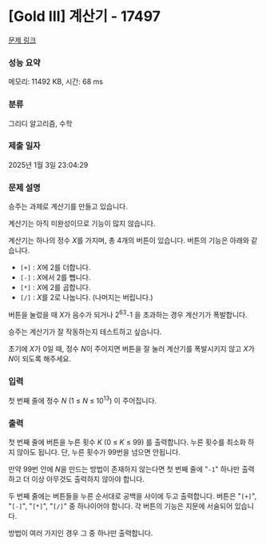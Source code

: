 # [Gold III] 계산기 - 17497 

[문제 링크](https://www.acmicpc.net/problem/17497) 

### 성능 요약

메모리: 11492 KB, 시간: 68 ms

### 분류

그리디 알고리즘, 수학

### 제출 일자

2025년 1월 3일 23:04:29

### 문제 설명

<p>승주는 과제로 계산기를 만들고 있습니다.</p>

<p>계산기는 아직 미완성이므로 기능이 많지 않습니다.</p>

<p>계산기는 하나의 정수 <em>X</em>를 가지며, 총 4개의 버튼이 있습니다. 버튼의 기능은 아래와 같습니다.</p>

<ul>
	<li><code>[+]</code> : <em>X</em>에 2를 더합니다.</li>
	<li><code>[-]</code> : <em>X</em>에서 2를 뺍니다.</li>
	<li><code>[*]</code> : <em>X</em>에 2를 곱합니다.</li>
	<li><code>[/]</code> : <em>X</em>를 2로 나눕니다. (나머지는 버립니다.)</li>
</ul>

<p>버튼을 눌렀을 때 <em>X</em>가 음수가 되거나 2<sup>63</sup>-1 을 초과하는 경우 계산기가 폭발합니다.</p>

<p>승주는 계산기가 잘 작동하는지 테스트하고 싶습니다.</p>

<p>초기에 <em>X</em>가 0일 때, 정수 <em>N</em>이 주어지면 버튼을 잘 눌러 계산기를 폭발시키지 않고 <em>X</em>가 <em>N</em>이 되도록 해주세요.</p>

### 입력 

 <p>첫 번째 줄에 정수 <em>N</em> (1 ≤ <em>N</em> ≤ 10<sup>13</sup>) 이 주어집니다.</p>

### 출력 

 <p>첫 번째 줄에 버튼을 누른 횟수 <em>K</em> (0 ≤ <em>K</em> ≤ 99) 를 출력합니다. 누른 횟수를 최소화 하지 않아도 됩니다. 단, 누른 횟수가 99번을 넘으면 안됩니다.</p>

<p>만약 99번 안에 <em>N</em>을 만드는 방법이 존재하지 않는다면 첫 번째 줄에 "<code>-1</code>" 하나만 출력하고 더 이상 아무것도 출력하지 않아야 합니다.</p>

<p>두 번째 줄에는 버튼들을 누른 순서대로 공백을 사이에 두고 출력합니다. 버튼은 "<code>[+]</code>", "<code>[-]</code>", "<code>[*]</code>", "<code>[/]</code>" 중 하나이어야 합니다. 각 버튼의 기능은 지문에 서술되어 있습니다.</p>

<p>방법이 여러 가지인 경우 그 중 하나만 출력합니다.</p>

